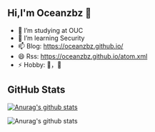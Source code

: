 ## Hi,I'm Oceanzbz 👋

<!--
**Oceanzbz/Oceanzbz** is a ✨ _special_ ✨ repository because its `README.md` (this file) appears on your GitHub profile.

Here are some ideas to get you started:

- 🔭 I’m currently working on ...
- 🌱 I’m currently learning ...
- 👯 I’m looking to collaborate on ...
- 🤔 I’m looking for help with ...
- 💬 Ask me about ...
- 📫 How to reach me: ...
- 😄 Pronouns: ...
- ⚡ Fun fact: ...
-->
- 🏫 I’m studying at OUC
- 📑 I’m learning Security
- 📫 Blog: https://oceanzbz.github.io/
- 😄 Rss: https://oceanzbz.github.io/atom.xml
- ⚡ Hobby: 🎱，🏀
 
## GitHub Stats
[![Anurag's github stats](https://github-readme-stats.vercel.app/api?username=Oceanzbz)](https://github.com/anuraghazra/github-readme-stats)

![Anurag's github stats](https://github-readme-stats.vercel.app/api?username=Oceanzbz&show_icons=true&theme=radical)
